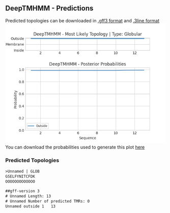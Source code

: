 ## DeepTMHMM - Predictions
Predicted topologies can be downloaded in [.gff3 format](TMRs.gff3) and [.3line format](predicted_topologies.3line)
![picture](plot.png)
You can download the probabilities used to generate this plot [here](Unnamed_probs.csv)
### Predicted Topologies
```
>Unnamed | GLOB
GSELFYNITCFDK
OOOOOOOOOOOOO

```


```
##gff-version 3
# Unnamed Length: 13
# Unnamed Number of predicted TMRs: 0
Unnamed	outside	1	13				

```
